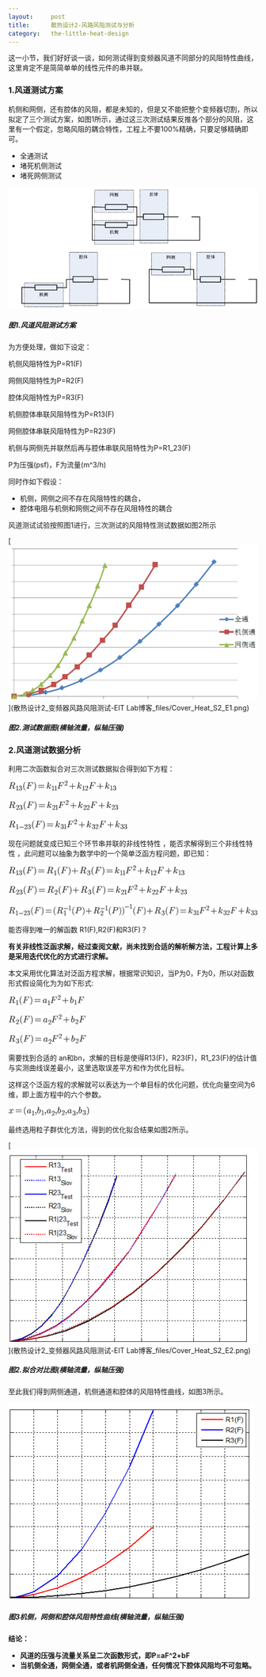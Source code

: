 ```yaml
---
layout:     post
title:      散热设计2-风路风阻测试与分析
category:   the-little-heat-design
---
```


这一小节，我们好好谈一谈，如何测试得到变频器风道不同部分的风阻特性曲线，这里肯定不是简简单单的线性元件的串并联。

### **1.风道测试方案**

机侧和网侧，还有腔体的风阻，都是未知的，但是又不能把整个变频器切割，所以拟定了三个测试方案，如图1所示，通过这三次测试结果反推各个部分的风阻，这里有一个假定，忽略风阻的耦合特性，工程上不要100%精确，只要足够精确即可。

* 全通测试
* 堵死机侧测试
* 堵死网侧测试

![](/images/the-little-heat-design/Cover_Heat_S1_E5.png)

##### **图1.风道风阻测试方案**

为方便处理，做如下设定：

机侧风阻特性为P=R1\(F\)

网侧风阻特性为P=R2\(F\)

腔体风阻特性为P=R3\(F\)

机侧腔体串联风阻特性为P=R13\(F\)

网侧腔体串联风阻特性为P=R23\(F\)

机侧与网侧先并联然后再与腔体串联风阻特性为P=R1\_23\(F\)

P为压强\(psf\)，F为流量\(m^3/h\)

同时作如下假设：

* 机侧，网侧之间不存在风阻特性的耦合，
* 腔体电阻与机侧和网侧之间不存在风阻特性的耦合

风道测试试验按照图1进行，三次测试的风阻特性测试数据如图2所示

[![](/images/the-little-heat-design/Cover_Heat_S2_E1.png)](散热设计2_变频器风路风阻测试-EIT Lab博客_files/Cover_Heat_S2_E1.png)

##### **图2.测试数据图(横轴流量，纵轴压强)**

### **2.风道测试数据分析**

利用二次函数拟合对三次测试数据拟合得到如下方程：

![](/images/the-little-heat-design/formula_S2_F1.gif)

![](/images/the-little-heat-design/formula_S2_F2.gif)

![](/images/the-little-heat-design/formula_S2_F3.gif)

现在问题就变成已知三个环节串并联的非线性特性 ，能否求解得到三个非线性特性 ，此问题可以抽象为数学中的一个简单泛函方程问题，即已知：

![](/images/the-little-heat-design/formula_S2_F4.gif)

![](/images/the-little-heat-design/formula_S2_F5.gif)

![](/images/the-little-heat-design/formula_S2_F6.gif)

能否得到唯一的解函数 R1\(F\),R2\(F\)和R3\(F\)？

**有关非线性泛函求解，经过查阅文献，尚未找到合适的解析解方法，工程计算上多是采用迭代优化的方式进行求解。**

本文采用优化算法对泛函方程求解，根据常识知识，当P为0，F为0，所以对函数形式假设简化为为如下形式:

![](/images/the-little-heat-design/formula_S2_F7.gif)

![](/images/the-little-heat-design/formula_S2_F8.gif)

![](/images/the-little-heat-design/formula_S2_F9.gif)

需要找到合适的 an和bn，求解的目标是使得R13\(F\)，R23\(F\)，R1\_23\(F\)的估计值与实测曲线误差最小，这里选取误差平方和作为优化目标。

这样这个泛函方程的求解就可以表达为一个单目标的优化问题，优化向量空间为6维，即上面方程中的六个参数。

![](/images/the-little-heat-design/formula_S2_F10.gif)

最终选用粒子群优化方法，得到的优化拟合结果如图2所示。

[![](/images/the-little-heat-design/Cover_Heat_S2_E2.png)](散热设计2_变频器风路风阻测试-EIT Lab博客_files/Cover_Heat_S2_E2.png)

##### **图2.拟合对比图(横轴流量，纵轴压强)**

至此我们得到网侧通道，机侧通道和腔体的风阻特性曲线，如图3所示。

![](/images/the-little-heat-design/Cover_Heat_S2_E3.png)

##### **图3机侧，网侧和腔体风阻特性曲线(横轴流量，纵轴压强)**

**结论：**

* **风道的压强与流量关系呈二次函数形式，即P=aF^2+bF**
* **当机侧全通，网侧全通，或者机网侧全通，任何情况下腔体风阻均不可忽略。**




